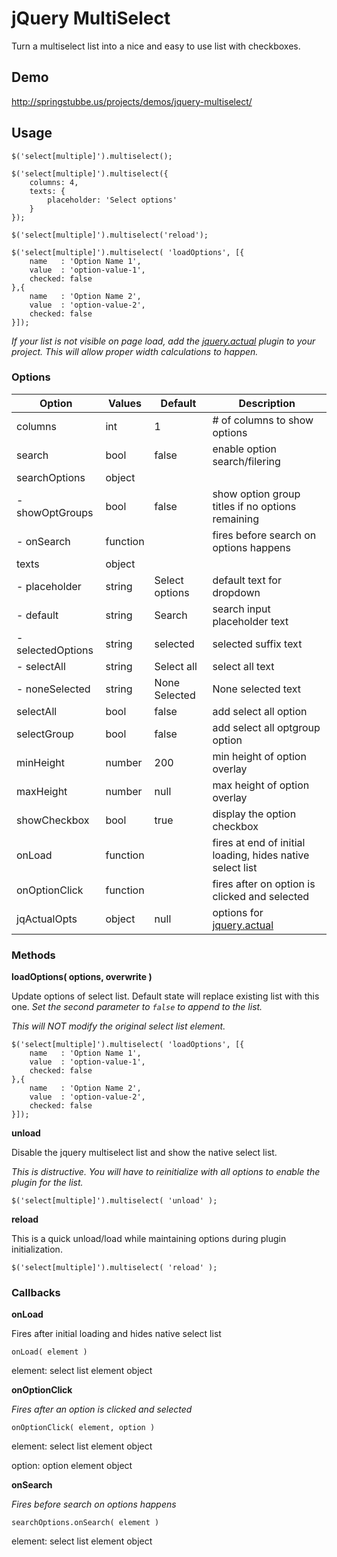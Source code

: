 jQuery MultiSelect
==================

Turn a multiselect list into a nice and easy to use list with checkboxes.

## Demo
http://springstubbe.us/projects/demos/jquery-multiselect/

## Usage
```
$('select[multiple]').multiselect();

$('select[multiple]').multiselect({
    columns: 4,
    texts: {
        placeholder: 'Select options'
    }
});

$('select[multiple]').multiselect('reload');

$('select[multiple]').multiselect( 'loadOptions', [{
    name   : 'Option Name 1',
    value  : 'option-value-1',
    checked: false
},{
    name   : 'Option Name 2',
    value  : 'option-value-2',
    checked: false
}]);
```
*If your list is not visible on page load, add the [jquery.actual](https://github.com/dreamerslab/jquery.actual) plugin to your project.  This will allow proper width calculations to happen.*


### Options
| Option            | Values   | Default        | Description                    |
| ----------------- | -------- | -------------- | ------------------------------ |
| columns           | int      | 1              | # of columns to show options   |
| search            | bool     | false          | enable option search/filering  |
| searchOptions     | object   |                |                                |
| - showOptGroups   | bool     | false          | show option group titles if no options remaining |
| - onSearch        | function |                | fires before search on options happens |
| texts             | object   |                |                                |
| - placeholder     | string   | Select options | default text for dropdown      |
| - default         | string   | Search         | search input placeholder text  |
| - selectedOptions | string   |  selected      | selected suffix text           |
| - selectAll       | string   | Select all     | select all text                |
| - noneSelected    | string   | None Selected  | None selected text             |
| selectAll         | bool     | false          | add select all option          |
| selectGroup       | bool     | false          | add select all optgroup option |
| minHeight         | number   | 200            | min height of option overlay   |
| maxHeight         | number   | null           | max height of option overlay   |
| showCheckbox      | bool     | true           | display the option checkbox    |
| onLoad            | function |                | fires at end of initial loading, hides native select list |
| onOptionClick     | function |                | fires after on option is clicked and selected |
| jqActualOpts      | object   | null           | options for [jquery.actual](https://github.com/dreamerslab/jquery.actual)      |


### Methods
**loadOptions( options, overwrite )**

Update options of select list. Default state will replace existing list with this one. *Set the second parameter to `false` to append to the list.*

*This will NOT modify the original select list element.*
```
$('select[multiple]').multiselect( 'loadOptions', [{
    name   : 'Option Name 1',
    value  : 'option-value-1',
    checked: false
},{
    name   : 'Option Name 2',
    value  : 'option-value-2',
    checked: false
}]);
```


**unload**

Disable the jquery multiselect list and show the native select list.

*This is distructive. You will have to reinitialize with all options to enable the plugin for the list.*

`$('select[multiple]').multiselect( 'unload' );`


**reload**

This is a quick unload/load while maintaining options during plugin initialization.

`$('select[multiple]').multiselect( 'reload' );`


### Callbacks
**onLoad**

Fires after initial loading and hides native select list

`onLoad( element )`

element: select list element object


**onOptionClick**

*Fires after an option is clicked and selected*

`onOptionClick( element, option )`

element: select list element object

option:  option element object


**onSearch**

*Fires before search on options happens*

`searchOptions.onSearch( element )`

element: select list element object
